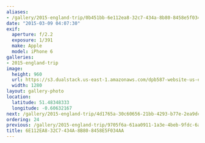 ```yaml
---
aliases:
- /gallery/2015-england-trip/0b451bb-6e112ea8-32c7-434a-8b80-8458e5f034aa.html
date: "2015-03-09 04:07:30"
exif:
  aperture: f/2.2
  exposure: 1/391
  make: Apple
  model: iPhone 6
galleries:
- 2015-england-trip
image:
  height: 960
  url: https://s3.dualstack.us-east-1.amazonaws.com/dpb587-website-us-east-1/asset/gallery/2015-england-trip/0b451bb-6e112ea8-32c7-434a-8b80-8458e5f034aa~1280.jpg
  width: 1280
layout: gallery-photo
location:
  latitude: 51.48348333
  longitude: -0.60632167
next: /gallery/2015-england-trip/4d1765a-30c60656-21bb-4293-b77e-2ea9dcf2281e
ordering: 24
previous: /gallery/2015-england-trip/9705f6a-61aa0911-1a3e-4beb-9fdc-6a280ad49ced
title: 6E112EA8-32C7-434A-8B80-8458E5F034AA
---
```

